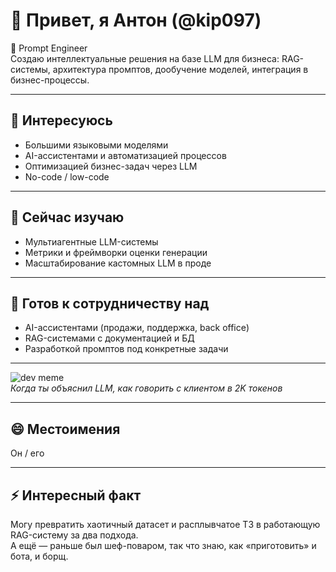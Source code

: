 # 👋 Привет, я Антон (@kip097)

🧠 Prompt Engineer  
Создаю интеллектуальные решения на базе LLM для бизнеса: RAG-системы, архитектура промптов, дообучение моделей, интеграция в бизнес-процессы.

---

## 👀 Интересуюсь
- Большими языковыми моделями 
- AI-ассистентами и автоматизацией процессов
- Оптимизацией бизнес-задач через LLM
- No-code / low-code 

---

## 🌱 Сейчас изучаю
- Мультиагентные LLM-системы
- Метрики и фреймворки оценки генерации
- Масштабирование кастомных LLM в проде

---

## 💬 Готов к сотрудничеству над
- AI-ассистентами (продажи, поддержка, back office)
- RAG-системами с документацией и БД
- Разработкой промптов под конкретные задачи

---

![dev meme](https://i.imgflip.com/7yodk4.jpg)  
*Когда ты объяснил LLM, как говорить с клиентом в 2K токенов*

---

## 😄 Местоимения  
Он / его

---

## ⚡ Интересный факт  
Могу превратить хаотичный датасет и расплывчатое ТЗ в работающую RAG-систему за два подхода.  
А ещё — раньше был шеф-поваром, так что знаю, как «приготовить» и бота, и борщ.


